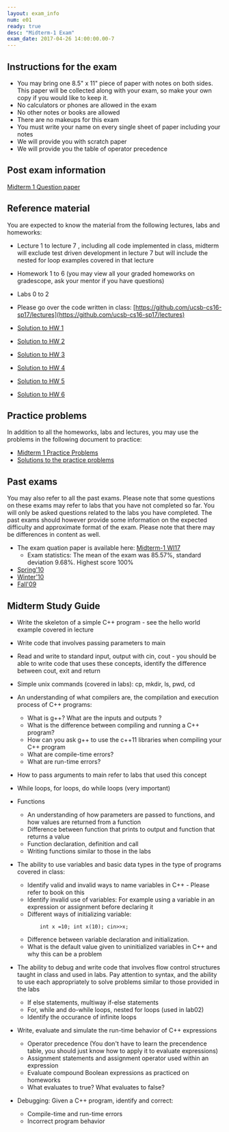 ```yaml
---
layout: exam_info
num: e01
ready: true
desc: "Midterm-1 Exam"
exam_date: 2017-04-26 14:00:00.00-7
---
```

## Instructions for the exam

* You may bring one 8.5" x 11" piece of paper with notes on both sides. This paper will be collected along with your exam, so make your own copy if you would like to keep it.
* No calculators or phones are allowed in the exam 
* No other notes or books are allowed
* There are no makeups for this exam 
* You must write your name on every single sheet of paper including your notes
* We will provide you with scratch paper
* We will provide you the table of operator precedence

## Post exam information
[Midterm 1 Question paper](midterm1-sp17.pdf)


## Reference material
You are expected to know the material from the following lectures, labs and homeworks:

* Lecture 1 to lecture 7 , including all code implemented in class, midterm will exclude test driven development in lecture 7 but will include the nested for loop examples covered in that lecture
* Homework 1 to 6 (you may view all your graded homeworks on gradescope, ask your mentor if you have questions)
* Labs 0 to 2
* Please go over the code written in class:
[https://github.com/ucsb-cs16-sp17/lectures](https://github.com/ucsb-cs16-sp17/lectures)

* [Solution to HW 1](https://drive.google.com/file/d/0B1z9k2M7uTvJdVNpT1oxd0h5N3c/view?usp=sharing)
* [Solution to HW 2](https://drive.google.com/file/d/0B1z9k2M7uTvJTzNFcnpEY2FhOHc/view?usp=sharing)
* [Solution to HW 3](https://drive.google.com/file/d/0B1z9k2M7uTvJSG03WmdkZkdzclk/view?usp=sharing)
* [Solution to HW 4](https://drive.google.com/file/d/0B1z9k2M7uTvJNzhSdS1yaVlEUnM/view?usp=sharing)
* [Solution to HW 5](https://drive.google.com/file/d/0B1z9k2M7uTvJazdGOTlaMTU5eVk/view?usp=sharing)
* [Solution to HW 6](https://drive.google.com/file/d/0B1z9k2M7uTvJRldqUkprUXdkMVdlc3BYRWlubzZsb2hyUjNN/view?usp=sharing)


## Practice problems

In addition to all the homeworks, labs and lectures, you may use the problems in the following document to practice:
* [Midterm 1 Practice Problems](https://docs.google.com/document/d/1-hpeFpfTvdcvNeTgvdJpWsLrkXrpdrq4-ZA1Dg7fC6w/edit?usp=sharing)
* [Solutions to the practice problems](https://docs.google.com/document/d/1ezZK5Xh2zax86bvSy2o9gaNp2bPWDMLDwJX0oP_SGoQ/edit?usp=sharing)

## Past exams
You may also refer to all the past exams. Please note that some questions on these exams may refer to labs that you have not completed so far. You will only be asked questions related to the labs you have completed. The past exams should however provide some information on the expected difficulty and approximate format of the exam. Please note that there may be differences in content as well.

* The exam quation paper is available here: [Midterm-1 WI17](https://drive.google.com/file/d/0B__7284Jee0fS1hYSW1yMUpYd2s/view?usp=sharing)
	* Exam statistics: The mean of the exam was 85.57%, standard deviation 9.68%. Highest score 100%
* [Spring'10](http://www.cs.ucsb.edu/~pconrad/cs16/10S/exams/)
* [Winter'10](http://www.cs.ucsb.edu/~pconrad/cs16/10W/exams/)
* [Fall'09](http://www.cs.ucsb.edu/~pconrad/cs16/09F/exams)

## Midterm Study Guide

* Write the skeleton of a simple C++ program - see the hello world example covered in lecture
* Write code that involves passing parameters to main
* Read and write to standard input, output with cin, cout - you should be able to write code that uses these concepts, identify the difference between cout, exit and return 
* Simple unix commands (covered in labs): cp, mkdir, ls, pwd, cd
* An understanding of what compilers are, the compilation and execution process of C++ programs: 
	* What is g++? What are the inputs and outputs ?
	* What is the difference between compiling and running a C++ program?
	* How can you ask g++ to use the c++11 libraries when compiling your C++ program
	* What are compile-time errors?
	* What are run-time errors?

* How to pass arguments to main refer to labs that used this concept

* While loops, for loops, do while loops (very important)

* Functions
  * An understanding of how parameters are passed to functions, and how values are returned from a function
  * Difference between function that prints to output and function that returns a value
  * Function declaration, definition and call
  * Writing functions similar to those in the labs

* The ability to use variables and basic data types in the type of programs covered in class:
	* Identify valid and invalid ways to name variables in C++ - Please refer to book on this
	* Identify invalid use of variables: For example using a variable in an expression or assignment before declaring it
	* Different ways of initializing variable: 
		```
			int x =10; int x(10); cin>>x;
		```
	* Difference between variable declaration and initialization.
	* What is the default value given to uninitialized variables in C++ and why this can be a problem

* The ability to debug and write code that involves flow control structures taught in class and used in labs. Pay attention to syntax, and the ability to use each appropriately to solve problems similar to those provided in the labs
	* If else statements, multiway if-else statements
	* For, while and do-while loops, nested for loops (used in lab02)
	* Identify the occurance of infinite loops


* Write, evaluate and simulate the run-time behavior of C++ expressions
	* Operator precedence (You don't have to learn the precendence table, you should just know how to apply it to evaluate expressions)
	* Assignment statements and assignment operator used within an expression
	* Evaluate compound Boolean expressions as practiced on homeworks
	* What evaluates to true? What evaluates to false?



* Debugging: Given a C++ program, identify and correct:
	* Compile-time and run-time errors
	* Incorrect program behavior


